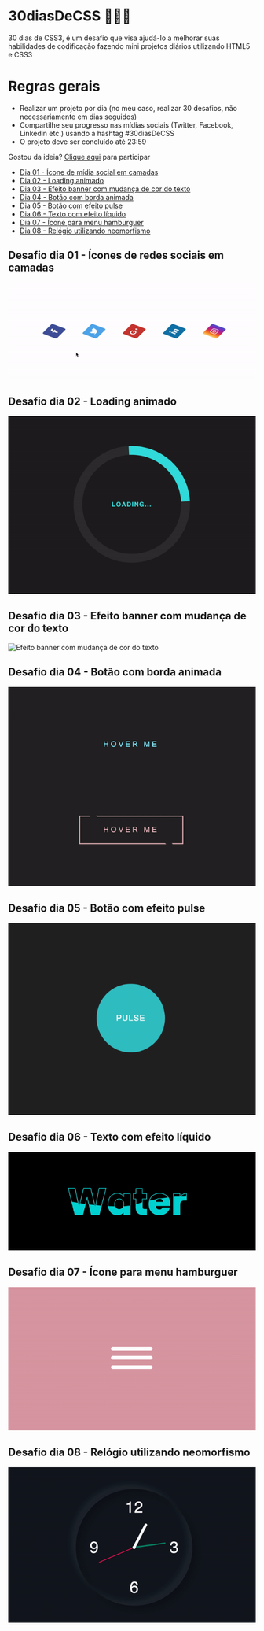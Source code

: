# 30diasDeCSS 👩🏻‍💻

 30 dias de CSS3, é um desafio que visa ajudá-lo a melhorar suas habilidades de codificação fazendo mini projetos diários utilizando HTML5 e CSS3

# Regras gerais

* Realizar um projeto por dia (no meu caso, realizar 30 desafios, não necessariamente em dias seguidos)
* Compartilhe seu progresso nas mídias sociais (Twitter, Facebook, Linkedin etc.) usando a hashtag #30diasDeCSS
* O projeto deve ser concluído até 23:59

Gostou da ideia? 
[Clique aqui](https://github.com/MilenaCarecho/30diasDeCSS/issues/1) para participar

* [Dia 01 - Ícone de mídia social em camadas](#day01)
* [Dia 02 - Loading animado](#day02)
* [Dia 03 - Efeito banner com mudança de cor do texto](#day03)
* [Dia 04 - Botão com borda animada](#day04)
* [Dia 05 - Botão com efeito pulse](#day05)
* [Dia 06 - Texto com efeito líquido](#day06)
* [Dia 07 - Ícone para menu hamburguer](#day07)
* [Dia 08 - Relógio utilizando neomorfismo](#day08)

##  Desafio dia 01 - Ícones de redes sociais em camadas <a name="day01"></a>

![Redes sociais em camadas](./dia_1/social-media-sheets.gif)

##  Desafio dia 02 - Loading animado <a name="day02"></a>

![Loading animado](./dia_2/spinner.gif)

##  Desafio dia 03 - Efeito banner com mudança de cor do texto <a name="day03"></a>

![Efeito banner com mudança de cor do texto](./dia_3/marquee.gif)

##  Desafio dia 04 - Botão com borda animada <a name="day04"></a>

![Efeito borda animada](./dia_4/button-hover.gif)

##  Desafio dia 05 - Botão com efeito pulse <a name="day05"></a>

![Efeito pulse](./dia_5/pulse-button.gif)

##  Desafio dia 06 - Texto com efeito líquido <a name="day06"></a>

![Efeito texto líquido](./dia_6/water.gif)

##  Desafio dia 07 - Ícone para menu hamburguer <a name="day07"></a>

![Ícone para menu hamburguer](./dia_7/burger.gif)

##  Desafio dia 08 - Relógio utilizando neomorfismo <a name="day08"></a>

![Relógio utilizando neomorfismo](./dia_8/clock.gif)